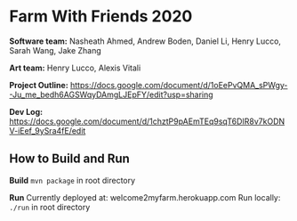 # Farm With Friends 2020

**Software team:** Nasheath Ahmed, Andrew Boden, Daniel Li, Henry Lucco, Sarah Wang, Jake Zhang

**Art team:** Henry Lucco, Alexis Vitali

**Project Outline:** https://docs.google.com/document/d/1oEePvQMA_sPWgy--Ju_me_bedh6AGSWqyDAmgLJEpFY/edit?usp=sharing

**Dev Log:** https://docs.google.com/document/d/1chztP9pAEmTEq9sqT6DIR8v7kODNV-iEef_9ySra4fE/edit


## How to Build and Run
**Build**
`mvn package` in root directory

**Run**
Currently deployed at: welcome2myfarm.herokuapp.com
Run locally: `./run` in root directory
